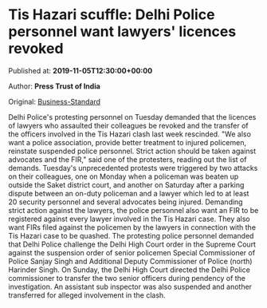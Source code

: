 
# Tis Hazari scuffle: Delhi Police personnel want lawyers' licences revoked

Published at: **2019-11-05T12:30:00+00:00**

Author: **Press Trust of India**

Original: [Business-Standard](https://www.business-standard.com/article/pti-stories/protesting-police-personnel-demand-revoking-of-licences-of-lawyers-behind-assault-119110501304_1.html)

Delhi Police's protesting personnel on Tuesday demanded that the licences of lawyers who assaulted their colleagues be revoked and the transfer of the officers involved in the Tis Hazari clash last week rescinded.
"We also want a police association, provide better treatment to injured policemen, reinstate suspended police personnel. Strict action should be taken against advocates and the FIR," said one of the protesters, reading out the list of demands.
Tuesday's unprecedented protests were triggered by two attacks on their colleagues, one on Monday when a policeman was beaten up outside the Saket district court, and another on Saturday after a parking dispute between an on-duty policeman and a lawyer which led to at least 20 security personnel and several advocates being injured.
Demanding strict action against the lawyers, the police personnel also want an FIR to be registered against every lawyer involved in the Tis Hazari case.
They also want FIRs filed against the policemen by the lawyers in connection with the Tis Hazari case to be quashed.
The protesting police personnel demanded that Delhi Police challenge the Delhi High Court order in the Supreme Court against the suspension order of senior policemen Special Commissioner of Police Sanjay Singh and Additional Deputy Commissioner of Police (north) Harinder Singh.
On Sunday, the Delhi High Court directed the Delhi Police commissioner to transfer the two senior officers during pendency of the investigation.
An assistant sub inspector was also suspended and another transferred for alleged involvement in the clash.
